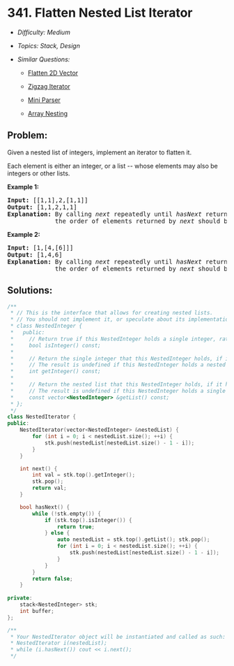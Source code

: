 # 341. Flatten Nested List Iterator

* *Difficulty: Medium*

* *Topics: Stack, Design*

* *Similar Questions:*

  * [Flatten 2D Vector](flatten-2d-vector.md)

  * [Zigzag Iterator](zigzag-iterator.md)

  * [Mini Parser](mini-parser.md)

  * [Array Nesting](array-nesting.md)

## Problem:

<p>Given a nested list of integers, implement an iterator to flatten it.</p>

<p>Each element is either an integer, or a list -- whose elements may also be integers or other lists.</p>

<p><strong>Example 1:</strong></p>

<div>
<pre>
<strong>Input: </strong><span id="example-input-1-1">[[1,1],2,[1,1]]</span>
<strong>Output: </strong><span id="example-output-1">[1,1,2,1,1]
</span><strong>Explanation: </strong>By calling <i>next</i> repeatedly until <i>hasNext</i> returns false, 
&nbsp;            the order of elements returned by <i>next</i> should be: <code>[1,1,2,1,1]</code>.</pre>

<div>
<p><strong>Example 2:</strong></p>

<pre>
<strong>Input: </strong><span id="example-input-2-1">[1,[4,[6]]]</span>
<strong>Output: </strong><span id="example-output-2">[1,4,6]
</span><strong>Explanation: </strong>By calling <i>next</i> repeatedly until <i>hasNext</i> returns false, 
&nbsp;            the order of elements returned by <i>next</i> should be: <code>[1,4,6]</code>.
</pre>
</div>
</div>

## Solutions:

```c++
/**
 * // This is the interface that allows for creating nested lists.
 * // You should not implement it, or speculate about its implementation
 * class NestedInteger {
 *   public:
 *     // Return true if this NestedInteger holds a single integer, rather than a nested list.
 *     bool isInteger() const;
 *
 *     // Return the single integer that this NestedInteger holds, if it holds a single integer
 *     // The result is undefined if this NestedInteger holds a nested list
 *     int getInteger() const;
 *
 *     // Return the nested list that this NestedInteger holds, if it holds a nested list
 *     // The result is undefined if this NestedInteger holds a single integer
 *     const vector<NestedInteger> &getList() const;
 * };
 */
class NestedIterator {
public:
    NestedIterator(vector<NestedInteger> &nestedList) {
        for (int i = 0; i < nestedList.size(); ++i) {
            stk.push(nestedList[nestedList.size() - 1 - i]);
        }
    }

    int next() {
        int val = stk.top().getInteger();
        stk.pop();
        return val;
    }

    bool hasNext() {
        while (!stk.empty()) {
            if (stk.top().isInteger()) {
                return true;
            } else {
                auto nestedList = stk.top().getList(); stk.pop();
                for (int i = 0; i < nestedList.size(); ++i) {
                    stk.push(nestedList[nestedList.size() - 1 - i]);
                }
            }
        }
        return false;
    }
    
private:
    stack<NestedInteger> stk;
    int buffer;
};

/**
 * Your NestedIterator object will be instantiated and called as such:
 * NestedIterator i(nestedList);
 * while (i.hasNext()) cout << i.next();
 */
```
